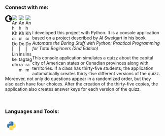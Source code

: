 ### Connect with me:
[<img align="left" alt="Anh Khoi Do" width="22px" src="https://raw.githubusercontent.com/iconic/open-iconic/master/svg/globe.svg" />](http://anhkhoido.com)
[<img align="left" alt="Anh Khoi Do | LinkedIn" width="22px" src="https://cdn.jsdelivr.net/npm/simple-icons@v3/icons/linkedin.svg" />](https://ca.linkedin.com/in/anhkhoido/en-us)
[<img align="left" alt="Anh Khoi Do | Instagram" width="22px" src="https://cdn.jsdelivr.net/npm/simple-icons@v3/icons/instagram.svg" />](https://instagram.com/anhkhoido)
[<img align="left" alt="Anh Khoi Do | Instagram" width="22px" src="https://cdn.jsdelivr.net/npm/simple-icons@v3/icons/twitter.svg" />](https://twitter.com/anhkhoido)
<br /><br />
<p>I developed this project with Python. It is a console application based on a project described by Al Sweigart in his book <i>Automate the Boring Stuff with Python: Practical Programming for Total Beginners (2nd Edition)</i><p>
<p>This console application simulates a quizz about the capital city of American states or Canadian provinces along with territories. If a class has thirty-five students, the application automatically creates thirty-five different versions of the quizz. Moreover, not only do questions appear in a randomized order, but they also each have four choices. After the creation of the thirty-five copies, the application also creates answer keys for each version of the quizz.</p>
<br />

### Languages and Tools:
<img align="left" alt="Python" width="40px" src="https://raw.githubusercontent.com/github/explore/80688e429a7d4ef2fca1e82350fe8e3517d3494d/topics/python/python.png" />
